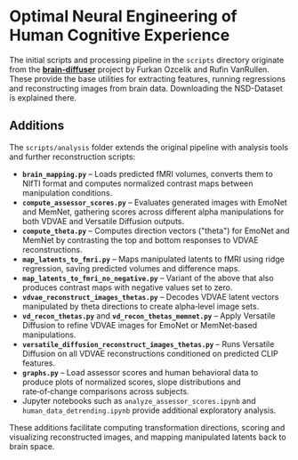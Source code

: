 # Optimal Neural Engineering of Human Cognitive Experience

The initial scripts and processing pipeline in the `scripts` directory originate from the [**brain-diffuser**](https://github.com/furkanozcelik/brain-diffuser) project by Furkan Ozcelik and Rufin VanRullen. These provide the base utilities for extracting features, running regressions and reconstructing images from brain data. Downloading the NSD-Dataset is explained there.

## Additions

The `scripts/analysis` folder extends the original pipeline with analysis tools and further reconstruction scripts:

- **`brain_mapping.py`** – Loads predicted fMRI volumes, converts them to NIfTI format and computes normalized contrast maps between manipulation conditions.
- **`compute_assessor_scores.py`** – Evaluates generated images with EmoNet and MemNet, gathering scores across different alpha manipulations for both VDVAE and Versatile Diffusion outputs.
- **`compute_theta.py`** – Computes direction vectors ("theta") for EmoNet and MemNet by contrasting the top and bottom responses to VDVAE reconstructions.
- **`map_latents_to_fmri.py`** – Maps manipulated latents to fMRI using ridge regression, saving predicted volumes and difference maps.
- **`map_latents_to_fmri_no_negative.py`** – Variant of the above that also produces contrast maps with negative values set to zero.
- **`vdvae_reconstruct_images_thetas.py`** – Decodes VDVAE latent vectors manipulated by theta directions to create alpha‑level image sets.
- **`vd_recon_thetas.py`** and **`vd_recon_thetas_memnet.py`** – Apply Versatile Diffusion to refine VDVAE images for EmoNet or MemNet‑based manipulations.
- **`versatile_diffusion_reconstruct_images_thetas.py`** – Runs Versatile Diffusion on all VDVAE reconstructions conditioned on predicted CLIP features.
- **`graphs.py`** – Load assessor scores and human behavioral data to produce plots of normalized scores, slope distributions and rate‑of‑change comparisons across subjects.
- Jupyter notebooks such as `analyze_assessor_scores.ipynb` and `human_data_detrending.ipynb` provide additional exploratory analysis.

These additions facilitate computing transformation directions, scoring and visualizing reconstructed images, and mapping manipulated latents back to brain space.
